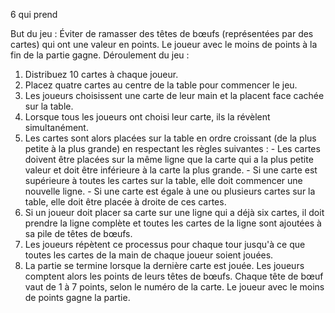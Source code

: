 6 qui prend 

But du jeu : Éviter de ramasser des têtes de bœufs (représentées par des cartes) qui ont une valeur en points. Le joueur avec le moins de points à la fin de la partie gagne.
Déroulement du jeu :
1. Distribuez 10 cartes à chaque joueur.
2. Placez quatre cartes au centre de la table pour commencer le jeu.
3. Les joueurs choisissent une carte de leur main et la placent face cachée sur la table.
4. Lorsque tous les joueurs ont choisi leur carte, ils la révèlent simultanément.
5. Les cartes sont alors placées sur la table en ordre croissant (de la plus petite à la plus grande) en respectant les règles suivantes :
       - Les cartes doivent être placées sur la même ligne que la carte qui a la plus petite valeur et doit être inférieure à la carte la plus grande.
       - Si une carte est supérieure à toutes les cartes sur la table, elle doit commencer une nouvelle ligne.
       - Si une carte est égale à une ou plusieurs cartes sur la table, elle doit être placée à droite de ces cartes.
6. Si un joueur doit placer sa carte sur une ligne qui a déjà six cartes, il doit prendre la ligne complète et toutes les cartes de la ligne sont ajoutées à sa pile de têtes de bœufs.
7. Les joueurs répètent ce processus pour chaque tour jusqu'à ce que toutes les cartes de la main de chaque joueur soient jouées.
8. La partie se termine lorsque la dernière carte est jouée. Les joueurs comptent alors les points de leurs têtes de bœufs. Chaque tête de bœuf vaut de 1 à 7 points, selon le numéro de la carte. Le joueur avec le moins de points gagne la partie.
